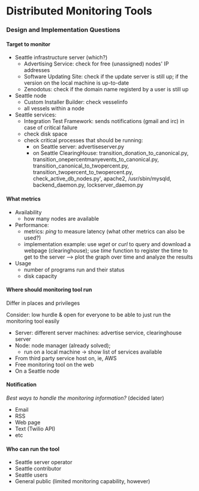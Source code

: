 # Distributed Monitoring Tools

### Design and Implementation Questions

#### Target to monitor
- Seattle infrastructure server (which?)
  * Advertising Service: check for free (unassigned) nodes' IP addresses
  * Software Updating Site: check if the update server is still up; if the version on the local machine is up-to-date
  * Zenodotus: check if the domain name registerd by a user is still up 
- Seattle node
  * Custom Installer Builder: check vesselinfo
  * all vessels within a node
- Seattle services: 
  * Integration Test Framework: sends notifications (gmail and irc) in case of critical failure
  * check disk space
  * check critical processes that should be running:
    * on Seattle server: advertiseserver.py
    * on Seattle ClearingHouse: transition\_donation\_to\_canonical.py, transition\_onepercentmanyevents\_to\_canonical.py, transition\_canonical\_to\_twopercent.py, transition\_twopercent\_to\_twopercent.py, check\_active\_db\_nodes.py', apache2, /usr/sbin/mysqld, backend\_daemon.py, lockserver\_daemon.py

#### What metrics
- Availability
  * how many nodes are available
- Performance: 
  * metrics: _ping_ to measure latency (what other metrics can also be used?)
  * implementation example: use _wget_ or _curl_ to query and download a webpage (clearinghouse); use _time_ function to register the time to get to the server --> plot the graph over time and analyze the results
- Usage
  * number of programs run and their status
  * disk capacity

#### Where should monitoring tool run
Differ in places and privileges

Consider: low hurdle & open for everyone to be able to just run the monitoring tool easily

- Server: different server machines: advertise service, clearinghouse server
- Node: node manager (already solved); 
  * run on a local machine -> show list of services available
- From third party service host on, ie, AWS
- Free monitoring tool on the web
- On a Seattle node

#### Notification
_Best ways to handle the monitoring information?_ (decided later)
- Email
- RSS
- Web page
- Text (Twilio API)
- etc

#### Who can run the tool
- Seattle server operator
- Seattle contributor 
- Seattle users 
- General public (limited monitoring capability, however)